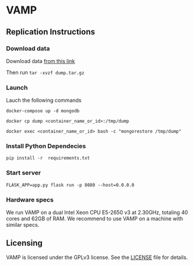# VAMP
## Replication Instructions
### Download data
Download data [from this link](https://univaq-my.sharepoint.com/:u:/g/personal/luca_traini_univaq_it/EbIRQ-UgEpZMm_LniOU7ChgBBs6lNwpu2LGRGKufXyFwdw?e=NzyfUu)

Then run 
``tar -xvzf dump.tar.gz``

### Launch
Lauch the following commands

``docker-compose up -d mongodb``

``docker cp dump <container_name_or_id>:/tmp/dump``

``docker exec <container_name_or_id> bash -c "mongorestore /tmp/dump"``

### Install Python Dependecies
``pip install -r  requirements.txt``

### Start server

``FLASK_APP=app.py flask run -p 8080 --host=0.0.0.0``


### Hardware specs
We run VAMP on a dual Intel Xeon CPU E5-2650 v3 at 2.30GHz, totaling 40 cores and 62GB of RAM. We recommend to use VAMP on a machine with similar specs.

## Licensing
VAMP is licensed under the GPLv3 license. See the [LICENSE](./LICENSE) file for details.
